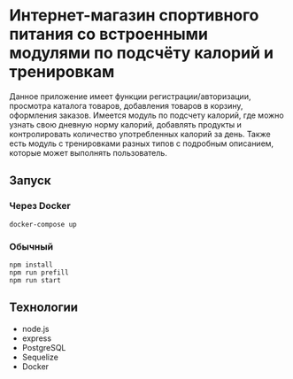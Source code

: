 # Интернет-магазин спортивного питания со встроенными модулями по подсчёту калорий и тренировкам

Данное приложение имеет функции регистрации/авторизации, просмотра каталога товаров, добавления товаров в корзину, оформления заказов. 
Имеется модуль по подсчету калорий, где можно узнать свою дневную норму калорий, добавлять продукты и контролировать количество употребленных калорий за день.
Также есть модуль с тренировками разных типов с подробным описанием, которые может выполнять пользователь.

## Запуск

### Через Docker

```
docker-compose up
```

### Обычный

```
npm install
npm run prefill 
npm run start
```

## Технологии

* node.js
* express
* PostgreSQL
* Sequelize
* Docker


